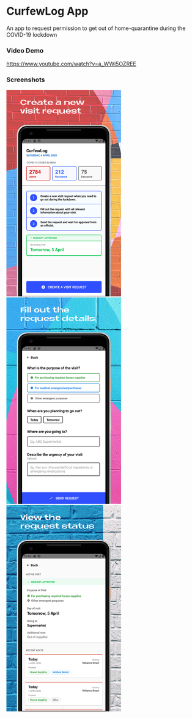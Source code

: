# CurfewLog App
An app to request permission to get out of home-quarantine during the COVID-19 lockdown

### Video Demo
https://www.youtube.com/watch?v=a_WWi5OZREE

### Screenshots
<img src="https://github.com/CurfewLog/CurfewLogApp/blob/master/screenshots/s1.jpg" width="300" height="540" />&nbsp;<img src="https://github.com/CurfewLog/CurfewLogApp/blob/master/screenshots/s2.jpg" width="300" height="540" />&nbsp;<img src="https://github.com/CurfewLog/CurfewLogApp/blob/master/screenshots/s3.jpg" width="300" height="540" />
